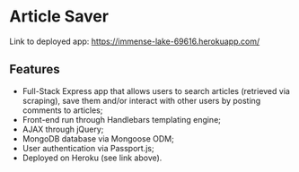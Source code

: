# Article Saver
Link to deployed app: https://immense-lake-69616.herokuapp.com/

## Features
- Full-Stack Express app that allows users to search articles (retrieved via scraping), save them and/or interact with other users by posting comments to articles;
- Front-end run through Handlebars templating engine;
- AJAX through jQuery;
- MongoDB database via Mongoose ODM;
- User authentication via Passport.js;
- Deployed on Heroku (see link above).

